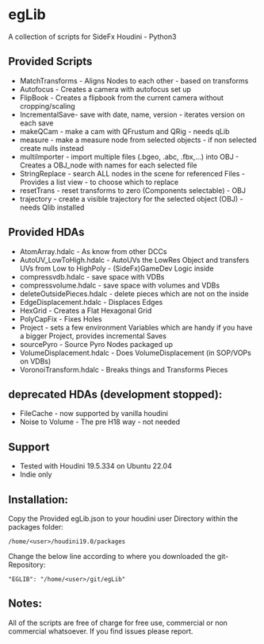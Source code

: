 # egLib

A collection of scripts for SideFx Houdini - Python3

## Provided Scripts

- MatchTransforms - Aligns Nodes to each other - based on transforms
- Autofocus - Creates a camera with autofocus set up
- FlipBook - Creates a flipbook from the current camera without cropping/scaling
- IncrementalSave- save with date, name, version - iterates version on each save
- makeQCam   - make a cam with QFrustum and QRig - needs qLib
- measure - make a measure node from selected objects - if non selected create nulls instead
- multiImporter - import multiple files (.bgeo, .abc, .fbx,...) into OBJ - Creates a OBJ_node with names for each selected file
- StringReplace - search ALL nodes in the scene for referenced Files - Provides a list view - to choose which to replace
- resetTrans - reset transforms to zero (Components selectable) - OBJ
- trajectory - create a visible trajectory for the selected object (OBJ) - needs Qlib installed

## Provided HDAs

- AtomArray.hdalc - As know from other DCCs
- AutoUV_LowToHigh.hdalc -  AutoUVs the LowRes Object and transfers UVs from Low to HighPoly - (SideFx)GameDev Logic inside
- compressvdb.hdalc - save space with VDBs
- compressvolume.hdalc - save space with volumes and VDBs
- deleteOutsidePieces.hdalc - delete pieces which are not on the inside
- EdgeDisplacement.hdalc - Displaces Edges
- HexGrid - Creates a Flat Hexagonal Grid
- PolyCapFix - Fixes Holes
- Project - sets a few environment Variables which are handy if you have a bigger Project, provides incremental Saves
- sourcePyro - Source Pyro Nodes packaged up
- VolumeDisplacement.hdalc - Does VolumeDisplacement (in SOP/VOPs on VDBs)
- VoronoiTransform.hdalc - Breaks things and Transforms Pieces

## deprecated HDAs (development stopped):
- FileCache - now supported by vanilla houdini
- Noise to Volume - The pre H18 way - not needed

## Support

- Tested with Houdini 19.5.334 on Ubuntu 22.04
- Indie only

## Installation:

Copy the Provided egLib.json to your houdini user Directory within the packages folder:

```/home/<user>/houdini19.0/packages```

Change the below line according to where you downloaded the git-Repository:

```"EGLIB": "/home/<user>/git/egLib"```


## Notes:

All of the scripts are free of charge for free use, commercial or non commercial whatsoever.
If you find issues please report.
